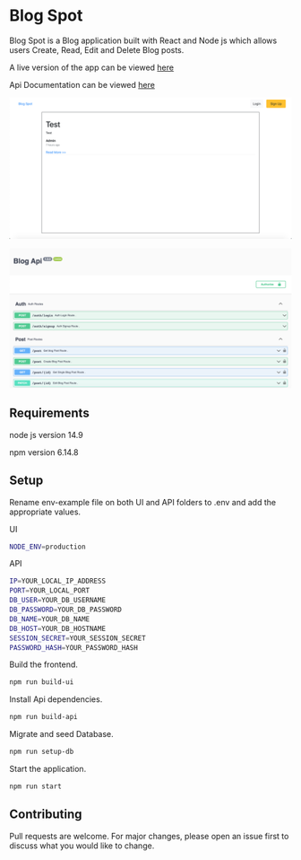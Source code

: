# Blog Spot

Blog Spot is a Blog application built with React and Node js which allows users Create, Read, Edit and Delete Blog posts.

A live version of the app can be viewed [here](https://legal-innovation-labs-test.herokuapp.com)

Api Documentation can be viewed [here](https://legal-innovation-labs-test.herokuapp.com/api-docs/)

![Ui Screenshot](https://github.com/Tooyosi/legal-innovation-labs-technical-challenge/blob/main/screenshot.png?raw=true)

![Api Screenshot](https://github.com/Tooyosi/legal-innovation-labs-technical-challenge/blob/main/api-screenshot.png?raw=true)

## Requirements
node js version 14.9

npm version 6.14.8


## Setup

Rename env-example file on both UI and API folders to .env and add the appropriate values.

UI

```bash
NODE_ENV=production
```

API

```bash
IP=YOUR_LOCAL_IP_ADDRESS
PORT=YOUR_LOCAL_PORT
DB_USER=YOUR_DB_USERNAME
DB_PASSWORD=YOUR_DB_PASSWORD
DB_NAME=YOUR_DB_NAME
DB_HOST=YOUR_DB_HOSTNAME
SESSION_SECRET=YOUR_SESSION_SECRET
PASSWORD_HASH=YOUR_PASSWORD_HASH
```


Build the frontend.

```bash
npm run build-ui
```

Install Api dependencies.

```bash
npm run build-api
```

Migrate and seed Database.

```bash
npm run setup-db
```
Start the application.

```bash
npm run start
```


## Contributing
Pull requests are welcome. For major changes, please open an issue first to discuss what you would like to change.

